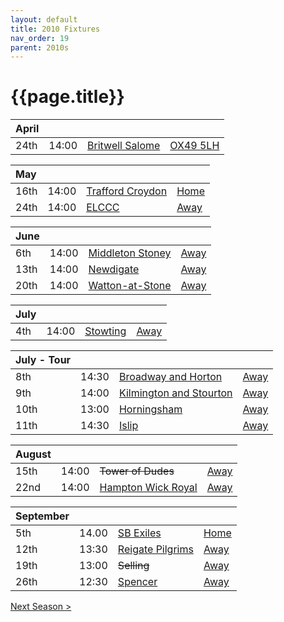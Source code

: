 ```yaml
---
layout: default
title: 2010 Fixtures
nav_order: 19
parent: 2010s
---
```


# {{page.title}}

| April |  |  |  |
|:---|:---|:---|:---|
| 24th | 14:00 | [Britwell Salome](britwell-salome) | [OX49 5LH](https://goo.gl/maps/CGgpPNyQhotADDFs9) |

| May |  |  |  |
|:---|:---|:---|:---|
| 16th | 14:00 | [Trafford Croydon](trafford-croydon) | [Home](https://goo.gl/maps/w2skeCXwzZTEh7e26) |
| 24th | 14:00 | [ELCCC](elccc) | [Away](https://goo.gl/maps/VSGa3B2Qjc73KtRaA) |

| June |  |  |  |
|:---|:---|:---|:---|
| 6th | 14:00 | [Middleton Stoney](middleton-stoney) | [Away](https://goo.gl/maps/NKG1fHyPgmci55aGA) |
| 13th | 14:00 | [Newdigate](newdigate) | [Away](https://goo.gl/maps/kQnkUfc3MdtqLyvd8) |
| 20th | 14:00 | [Watton-at-Stone](watton-at-stone) | [Away](https://goo.gl/maps/JPBQawMsjLgYtVHk9) |

| July |  |  |  |
|:---|:---|:---|:---|
| 4th | 14:00 | [Stowting](stowting) | [Away](https://goo.gl/maps/A5HTfBKbD44fwSDq7) |

| July - Tour |  |  |  |
|:---|:---|:---|:---|
| 8th | 14:30 | [Broadway and Horton](broadway-and-horton) | [Away](https://goo.gl/maps/orv3RETHUX95dBWv7) |
| 9th | 14:00 | [Kilmington and Stourton](kilmington-and-stourton) | [Away](https://goo.gl/maps/6q53XChZh9A2) |
| 10th | 13:00 | [Horningsham](horningsham) | [Away](https://goo.gl/maps/zQYhDWCLU1dZieXp7) |
| 11th | 14:30 | [Islip](islip) | [Away](https://goo.gl/maps/8ZjLvDXiWFpMG5yG8) |

| August |  |  |  |
|:---|:---|:---|:---|
| 15th | 14:00 | ~~Tower of Dudes~~ | [Away]() |
| 22nd | 14:00 | [Hampton Wick Royal](hampton-wick-royal) | [Away](https://goo.gl/maps/UazfFMrPaxxaveAd7) |

| September |  |  |  |
|:---|:---|:---|:---|
| 5th | 14.00 | [SB Exiles](sb-exiles) | [Home](https://goo.gl/maps/UnwyEb5nVKuf4sHe8) |
| 12th | 13:30 | [Reigate Pilgrims](reigate-pilgrims) | [Away](https://goo.gl/maps/z54KDhWLtQreY6xy9) |
| 19th | 13:00 | ~~Selling~~ | [Away](https://goo.gl/maps/pV2tb26PncWLNiBm9) |
| 26th | 12:30 | [Spencer](spencer) | [Away]([Spencer](spencer)) |

[Next Season >](../2011)